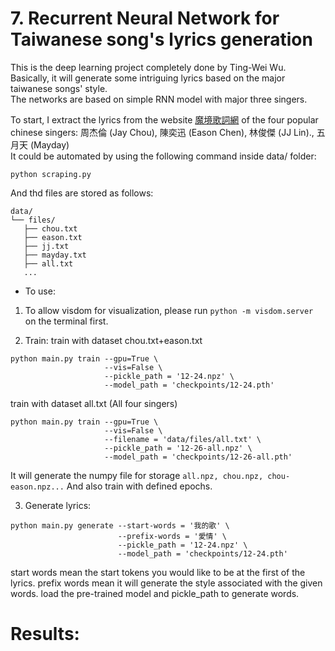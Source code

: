 
# 7. Recurrent Neural Network for Taiwanese song's lyrics generation
This is the deep learning project completely done by Ting-Wei Wu. <br>
Basically, it will generate some intriguing lyrics based on the major taiwanese songs' style. <br>
The networks are based on simple RNN model with major three singers. <br>

To start, I extract the lyrics from the website [魔境歌詞網](https://mojim.com/) of the four popular chinese singers: 周杰倫 (Jay Chou), 陳奕迅 (Eason Chen), 林俊傑 (JJ Lin)., 五月天 (Mayday) <br>
It could be automated by using the following command inside data/ folder:
```
python scraping.py
```
And thd files are stored as follows:
 ```
 data/
└── files/
    ├── chou.txt
    ├── eason.txt
    ├── jj.txt
    ├── mayday.txt
    ├── all.txt
    ...
 ```
 
 - To use:
 1. To allow visdom for visualization, please run `python -m visdom.server` on the terminal first.
 
 2. Train:
 train with dataset chou.txt+eason.txt
 ```
 python main.py train --gpu=True \
                      --vis=False \
                      --pickle_path = '12-24.npz' \
                      --model_path = 'checkpoints/12-24.pth'
 ```
 train with dataset all.txt (All four singers)
 ```
 python main.py train --gpu=True \
                      --vis=False \
                      --filename = 'data/files/all.txt' \
                      --pickle_path = '12-26-all.npz' \
                      --model_path = 'checkpoints/12-26-all.pth'
 ```
 It will generate the numpy file for storage `all.npz, chou.npz, chou-eason.npz...`
 And also train with defined epochs.
 
 3. Generate lyrics:
 ```
 python main.py generate --start-words = '我的歌' \
                         --prefix-words = '愛情' \
                         --pickle_path = '12-24.npz' \
                         --model_path = 'checkpoints/12-24.pth'
 ```
 start words mean the start tokens you would like to be at the first of the lyrics.
 prefix words mean it will generate the style associated with the given words.
 load the pre-trained model and pickle_path to generate words.
 
 # Results:
 

